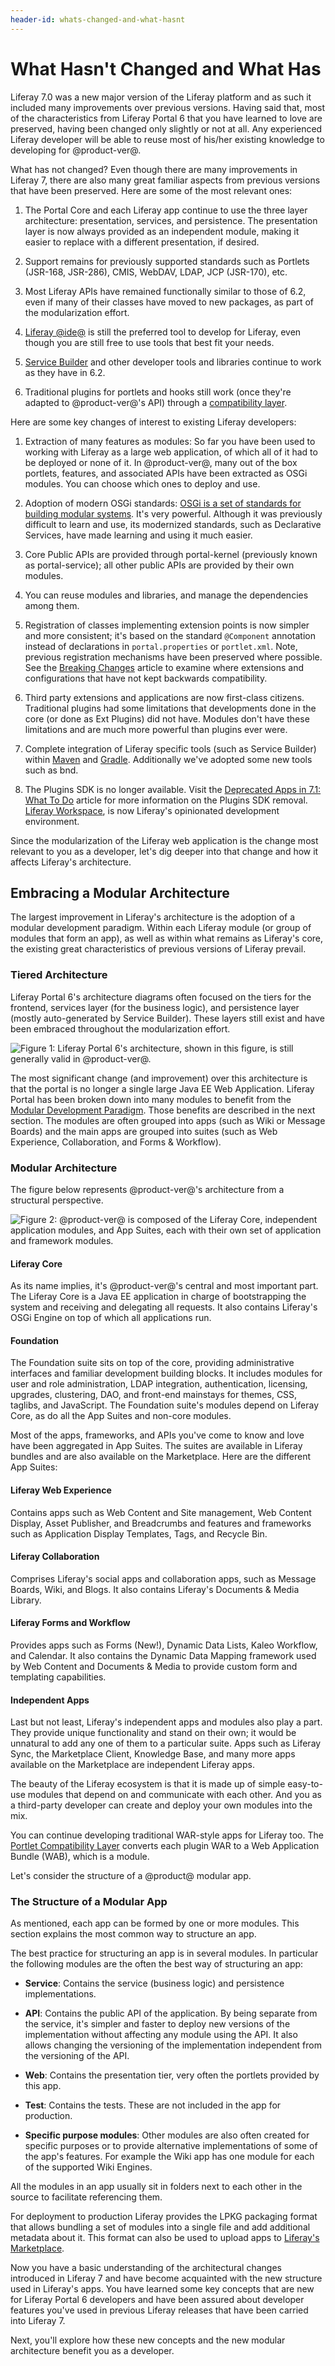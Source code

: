 ```yaml
---
header-id: whats-changed-and-what-hasnt
---
```


# What Hasn't Changed and What Has

Liferay 7.0 was a new major version of the Liferay platform and as such it
included many improvements over previous versions. Having said that, most of the
characteristics from Liferay Portal 6 that you have learned to love are
preserved, having been changed only slightly or not at all. Any experienced
Liferay developer will be able to reuse most of his/her existing knowledge to
developing for @product-ver@.

What has not changed? Even though there are many improvements in Liferay 7,
there are also many great familiar aspects from previous versions that have been
preserved. Here are some of the most relevant ones:

1. The Portal Core and each Liferay app continue to use the three layer
architecture: presentation, services, and persistence. The presentation layer is
now always provided as an independent module, making it easier to replace with a
different presentation, if desired.

2. Support remains for previously supported standards such as Portlets
(JSR-168, JSR-286), CMIS, WebDAV, LDAP, JCP (JSR-170), etc.

3. Most Liferay APIs have remained functionally similar to those of 6.2, even if
many of their classes have moved to new packages, as part of the modularization
effort.

4. [Liferay @ide@](/docs/7-1/tutorials/-/knowledge_base/t/liferay-ide)
is still the preferred tool to develop for Liferay, even though you are still
free to use tools that best fit your needs.

5. [Service Builder](/docs/7-1/tutorials/-/knowledge_base/t/service-builder)
and other developer tools and libraries continue to work as they have in 6.2.

6. Traditional plugins for portlets and hooks still work (once they're
adapted to @product-ver@'s API) through a [compatibility layer](/docs/7-1/tutorials/-/knowledge_base/t/using-the-wab-generator).

Here are some key changes of interest to existing Liferay developers:

1. Extraction of many features as modules: So far you have been used to
working with Liferay as a large web application, of which all of it had to be
deployed or none of it. In @product-ver@, many out of the box portlets,
features, and associated APIs have been extracted as OSGi modules. You can
choose which ones to deploy and use.

2. Adoption of modern OSGi standards:
[OSGi is a set of standards for building modular systems](/docs/7-1/tutorials/-/knowledge_base/t/modularity-and-osgi).
It's very powerful. Although it was previously difficult to learn and use, its
modernized standards, such as Declarative Services, have made learning and using
it much easier.

3. Core Public APIs are provided through portal-kernel (previously known as 
portal-service); all other public APIs are provided by their own modules.

4. You can reuse modules and libraries, and manage the dependencies among
them.

5. Registration of classes implementing extension points is now simpler and more
consistent; it's based on the standard `@Component` annotation instead of
declarations in `portal.properties` or `portlet.xml`. Note, previous
registration mechanisms have been preserved where possible. See the
[Breaking Changes](/docs/7-1/reference/-/knowledge_base/r/breaking-changes)
article to examine where extensions and configurations that have not kept
backwards compatibility.

6. Third party extensions and applications are now first-class citizens.
Traditional plugins had some limitations that developments done in the core (or
done as Ext Plugins) did not have. Modules don't have these limitations and are
much more powerful than plugins ever were.

7. Complete integration of Liferay specific tools (such as Service
Builder) within [Maven](/docs/7-1/tutorials/-/knowledge_base/t/maven)
and [Gradle](/docs/7-1/reference/-/knowledge_base/r/gradle).
Additionally we've adopted some new tools such as bnd.

8. The Plugins SDK is no longer available. Visit the
[Deprecated Apps in 7.1: What To Do](/docs/7-1/deploy/-/knowledge_base/d/deprecated-apps-in-7-1-what-to-do#foundation)
article for more information on the Plugins SDK removal.
[Liferay Workspace](/docs/7-1/tutorials/-/knowledge_base/t/liferay-workspace),
is now Liferay's opinionated development environment.

Since the modularization of the Liferay web application is the change most
relevant to you as a developer, let's dig deeper into that change and how it
affects Liferay's architecture.

## Embracing a Modular Architecture

The largest improvement in Liferay's architecture is the adoption of a modular
development paradigm. Within each Liferay module (or group of modules that form
an app), as well as within what remains as Liferay's core, the existing great
characteristics of previous versions of Liferay prevail.

### Tiered Architecture

Liferay Portal 6's architecture diagrams often focused on the tiers for the
frontend, services layer (for the business logic), and persistence layer (mostly
auto-generated by Service Builder). These layers still exist and have been
embraced throughout the modularization effort.

![Figure 1: Liferay Portal 6's architecture, shown in this figure, is still generally valid in @product-ver@.](../../images/from-liferay-6-liferay-6-architecture.png)

The most significant change (and improvement) over this architecture is that the
portal is no longer a single large Java EE Web Application. Liferay Portal has
been broken down into many modules to benefit from the
[Modular Development Paradigm](/docs/7-1/tutorials/-/knowledge_base/t/the-benefits-of-modularity).
Those benefits are described in the next section. The modules are often grouped
into apps (such as Wiki or Message Boards) and the main apps are grouped into
suites (such as Web Experience, Collaboration, and Forms & Workflow).

### Modular Architecture

The figure below represents @product-ver@'s architecture from a structural
perspective.

![Figure 2: @product-ver@ is composed of the Liferay Core, independent application modules, and App Suites, each with their own set of application and framework modules.](../../images/from-liferay-6-core-suites-and-apps.png)

#### Liferay Core

As its name implies, it's @product-ver@'s central and most important part. The
Liferay Core is a Java EE application in charge of bootstrapping the system and
receiving and delegating all requests. It also contains Liferay's OSGi Engine on
top of which all applications run.

#### Foundation

The Foundation suite sits on top of the core, providing administrative
interfaces and familiar development building blocks. It includes modules for
user and role administration, LDAP integration, authentication, licensing,
upgrades, clustering, DAO, and front-end mainstays for themes, CSS, taglibs, and
JavaScript. The Foundation suite's modules depend on Liferay Core, as do all the
App Suites and non-core modules.

Most of the apps, frameworks, and APIs you've come to know and love have been
aggregated in App Suites. The suites are available in Liferay bundles and are
also available on the Marketplace. Here are the different App Suites:

#### Liferay Web Experience

Contains apps such as Web Content and Site management, Web Content Display,
Asset Publisher, and Breadcrumbs and features and frameworks such as Application
Display Templates, Tags, and Recycle Bin.

#### Liferay Collaboration

Comprises Liferay's social apps and collaboration apps, such as Message Boards,
Wiki, and Blogs. It also contains Liferay's Documents & Media Library.

#### Liferay Forms and Workflow

Provides apps such as Forms (New!), Dynamic Data Lists, Kaleo Workflow, and
Calendar. It also contains the Dynamic Data Mapping framework used by Web
Content and Documents & Media to provide custom form and templating
capabilities.

#### Independent Apps

Last but not least, Liferay's independent apps and modules also play a part.
They provide unique functionality and stand on their own; it would be unnatural
to add any one of them to a particular suite. Apps such as Liferay Sync, the
Marketplace Client, Knowledge Base, and many more apps available on the
Marketplace are independent Liferay apps.

The beauty of the Liferay ecosystem is that it is made up of simple easy-to-use
modules that depend on and communicate with each other. And you as a third-party
developer can create and deploy your own modules into the mix.

You can continue developing traditional WAR-style apps for Liferay too.
The [Portlet Compatibility Layer](/docs/7-1/tutorials/-/knowledge_base/t/using-the-wab-generator)
converts each plugin WAR to a Web Application Bundle (WAB), which is a module. 

Let's consider the structure of a @product@ modular app.

### The Structure of a Modular App

As mentioned, each app can be formed by one or more modules. This section
explains the most common way to structure an app.

The best practice for structuring an app is in several modules. In particular
the following modules are the often the best way of structuring an app:

* **Service**: Contains the service (business logic) and persistence
implementations.

* **API**: Contains the public API of the application. By being separate from 
the service, it's simpler and faster to deploy new versions of the
implementation without affecting any module using the API. It also allows
changing the versioning of the implementation independent from the versioning of
the API.

* **Web**: Contains the presentation tier, very often the portlets provided by 
this app.

* **Test**: Contains the tests. These are not included in the app for
production.

* **Specific purpose modules**: Other modules are also often created for
specific purposes or to provide alternative implementations of some of the app's
features. For example the Wiki app has one module for each of the supported Wiki
Engines.

All the modules in an app usually sit in folders next to each other in the
source to facilitate referencing them.

For deployment to production Liferay provides the LPKG packaging format that
allows bundling a set of modules into a single file and add additional metadata
about it. This format can also be used to upload apps to [Liferay's
Marketplace](http://marketplace.liferay.com).

Now you have a basic understanding of the architectural changes introduced in
Liferay 7 and have become acquainted with the new structure used in Liferay's
apps. You have learned some key concepts that are new for Liferay Portal 6
developers and have been assured about developer features you've used in
previous Liferay releases that have been carried into Liferay 7.

Next, you'll explore how these new concepts and the new modular architecture
benefit you as a developer.
